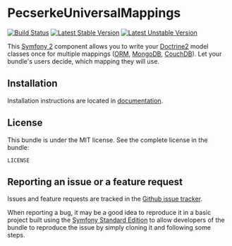 PecserkeUniversalMappings
=========================

[![Build Status](https://travis-ci.org/tomas-pecserke/UniversalMappings.png?branch=1.0)](https://travis-ci.org/tomas-pecserke/UniversalMappings)
[![Latest Stable Version](https://poser.pugx.org/pecserke/universal-mapping/v/stable.png)](https://packagist.org/packages/pecserke/universal-mapping)
[![Latest Unstable Version](https://poser.pugx.org/pecserke/universal-mapping/v/unstable.png)](https://packagist.org/packages/pecserke/universal-mapping)

This [Symfony 2](http://symfony.com/) component allows you to write your [Doctrine2](http://www.doctrine-project.org/)
model classes once for multiple mappings
([ORM](http://docs.doctrine-project.org/projects/doctrine-orm/en/latest/),
[MongoDB](http://docs.doctrine-project.org/projects/doctrine-mongodb-odm/en/latest/),
[CouchDB](http://doctrine-orm.readthedocs.org/projects/doctrine-couchdb/en/latest/index.html)).
Let your bundle's users decide, which mapping they will use.

Installation
------------

Installation instructions are located in [documentation](Resources/doc/index.md).

License
-------

This bundle is under the MIT license. See the complete license in the bundle:

    LICENSE

Reporting an issue or a feature request
---------------------------------------

Issues and feature requests are tracked in the
[Github issue tracker](https://github.com/tomas-pecserke/UniversalMappings/issues).

When reporting a bug, it may be a good idea to reproduce it in a basic project
built using the [Symfony Standard Edition](https://github.com/symfony/symfony-standard)
to allow developers of the bundle to reproduce the issue by simply cloning it
and following some steps.
